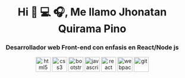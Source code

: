 <h1 align="center">Hi 👋 💻 🎧, Me llamo Jhonatan Quirama Pino</h1>
<h3 align="center"> Desarrollador web Front-end con enfasis en React/Node js</h3>

<p align="center"> <img src="https://devicons.github.io/devicon/devicon.git/icons/html5/html5-original-wordmark.svg" alt="html5" width="40" height="40"/>  <img src="https://devicons.github.io/devicon/devicon.git/icons/css3/css3-original-wordmark.svg" alt="css3" width="40" height="40"/>  <img src="https://devicons.github.io/devicon/devicon.git/icons/bootstrap/bootstrap-plain.svg" alt="bootstrap" width="40" height="40"/>                                                <img src="https://devicons.github.io/devicon/devicon.git/icons/javascript/javascript-original.svg" alt="javascript" width="40" height="40"/>  <img src="https://devicons.github.io/devicon/devicon.git/icons/react/react-original-wordmark.svg" alt="react" width="40" height="40"/>  <img src="https://devicons.github.io/devicon/devicon.git/icons/webpack/webpack-original.svg" alt="webpack" width="40" height="40"/>  <img src="https://www.vectorlogo.zone/logos/git-scm/git-scm-icon.svg" alt="git" width="40" height="40"/></p>


